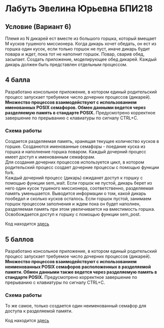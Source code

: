 # Лабуть Эвелина Юрьевна БПИ218
## Условие (Вариант 6)
Племя из N дикарей ест вместе из большого горшка, который вмещает M кусков тушеного миссионера.
Когда дикарь хочет обедать, он ест из горшка один кусок, если только горшок не пуст, иначе дикарь будит повара и ждет, пока
тот не наполнит горшок. Повар, сварив обед, засыпает. Создать приложение, моделирующее обед дикарей. Каждый дикарь должен быть представлен отдельным процессом.
## 4 балла
Разработано консольное приложение, в котором единый родительский процесс запускает требуемое число дочерних процессов (дикарей).
**Множество процессов взаимодействуют с использованием именованных POSIX семафоров. Обмен данными ведется через
разделяемую память в стандарте POSIX.**
Предусмотрено корректное завершение по прерыванию с клавиатуры по сигналу CTRL+C.   
### Схема работы 
Создается разделяемая память, хранящая текущее количество кусков в горшке.
Созданются именованные семафоры - поедание куска из горшка и наполнение горшка поваром. Каждый дочерний процесс имеет доступ к именованным семафорам.  
Для создания дочерних процессов используется цикл, в котором родительский процесс создает дочерние процессы с помощью функции fork.  
Каждый дочерний процесс (дикарь) ожиданет доступ к горшку с помощью функции sem_wait. Если горшок не пустой, дикарь берет из него один кусок тушеного миссионера, соответственно, разделяемая память уменьшается.  Выводится информации о том, какой дикарь пообедал и сколько кусков осталось.
Если горшок пустой, занимаем горшок процессом заполнения и ждем пока он будет наполнен, разделяемая память при этом увеличивается на вместимость горшка.   Освобождается доступ к горшку с помощью функции sem_post.

Код находится [здесь](https://github.com/evelyn-lab/IDZ_OS2/blob/main/%D0%BD%D0%B0%204/prog.c)
## 5 баллов
Разработано консольное приложение, в котором единый родительский процесс запускает требуемое число дочерних процессов (дикарей).
**Множество процессов взаимодействуют с использованием неименованных POSIX семафоров расположенных в разделяемой памяти. Обмен данными также ведется через разделяемую память в стандарте POSIX.**
Предусмотрено корректное завершение по прерыванию с клавиатуры по сигналу CTRL+C.   
### Схема работы 
То же самое, только создается один неименованный семафор для доступа к разделяемой памяти.

Код находится [здесь](https://github.com/evelyn-lab/IDZ_OS2/blob/main/%D0%BD%D0%B0%205/prog.c)
